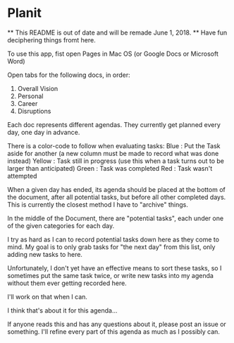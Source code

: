 # Planit
** This README is out of date and will be remade June 1, 2018. ** Have fun deciphering things fromt here.

To use this app, fist open Pages in Mac OS (or Google Docs or Microsoft Word)

Open tabs for the following docs, in order:
1. Overall Vision
2. Personal
3. Career
6. Disruptions

Each doc represents different agendas.
They currently get planned every day, one day in advance.

There is a color-code to follow when evaluating tasks:
Blue : Put the Task aside for another (a new column must be made to record what was done instead)
Yellow : Task still in progress (use this when a task turns out to be larger than anticipated)
Green : Task was completed
Red : Task wasn't attempted

When a given day has ended, its agenda should be placed at the bottom of the document, after all potential tasks, but before all other completed days.
This is currently the closest method I have to "archive" things.

In the middle of the Document, there are "potential tasks", each under one of the given categories for each day.

I try as hard as I can to record potential tasks down here as they come to mind. My goal is to only grab tasks for "the next day" from this list, only adding new tasks to here.

Unfortunately, I don't yet have an effective means to sort these tasks, so I sometimes put the same task twice, or write new tasks into my agenda without them ever getting recorded here.

I'll work on that when I can.

I think that's about it for this agenda...

If anyone reads this and has any questions about it, please post an issue or something. I'll refine every part of this agenda as much as I possibly can.
